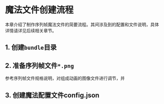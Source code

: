 # 魔法文件创建流程

本章介绍了制作序列帧魔法文件的简要流程。其间涉及到的配置和文件说明，具体详情请详见后续相关章节。

## 1. 创建`bundle`目录
## 2. 准备序列帧文件`*.png`
参考序列帧文件规格说明，对组成动画的图像文件进行调节，并
## 3. 创建魔法配置文件config.json

